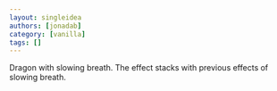 ```yaml
---
layout: singleidea
authors: [jonadab]
category: [vanilla]
tags: []
---
```

Dragon with slowing breath. The effect stacks with previous effects of slowing breath.
